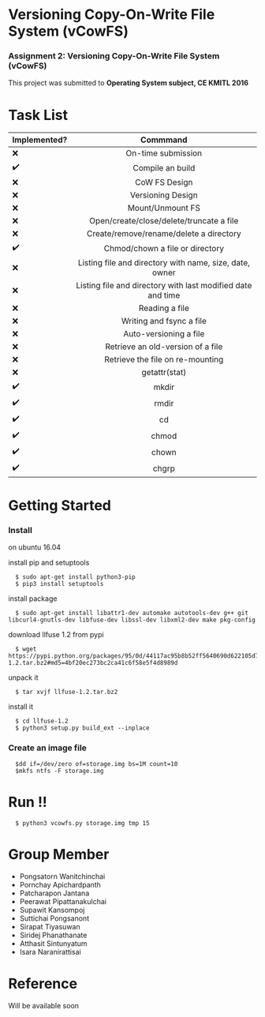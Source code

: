 # Versioning Copy-On-Write File System (vCowFS)
### Assignment 2: Versioning Copy-On-Write File System (vCowFS)
This project was submitted to **Operating System subject, CE KMITL 2016**
# Task List

| Implemented?        | Commmand           |
| ------------- |:-------------:|
| :x:                    | On-time submission |
| :heavy_check_mark:                    | Compile an build |
| :x:                    | CoW FS Design |
| :x:                    | Versioning Design |
| :x:                    | Mount/Unmount FS |
| :x:                    | Open/create/close/delete/truncate a file |
| :x:                    | Create/remove/rename/delete a directory |
| :heavy_check_mark:                    | Chmod/chown a file or directory |
| :x:                    | Listing file and directory with name, size, date, owner |
| :x:                    | Listing file and directory with last modified date and time |
| :x:                    | Reading a file |
| :x:                    | Writing and fsync a file |
| :x:                    | Auto-versioning a file |
| :x:                    | Retrieve an old-version of a file |
| :x:                    | Retrieve the file on re-mounting |
| :x:                    | getattr(stat) |
| :heavy_check_mark:     | mkdir |
| :heavy_check_mark:     | rmdir |
| :heavy_check_mark:     | cd |
| :heavy_check_mark:     | chmod |
| :heavy_check_mark:     | chown |
| :heavy_check_mark:     | chgrp |


# Getting Started
### Install

on ubuntu 16.04

install pip and setuptools
```
  $ sudo apt-get install python3-pip
  $ pip3 install setuptools
```

install package
```
  $ sudo apt-get install libattr1-dev automake autotools-dev g++ git libcurl4-gnutls-dev libfuse-dev libssl-dev libxml2-dev make pkg-config
```

download llfuse 1.2 from pypi

```
  $ wget https://pypi.python.org/packages/95/0d/44117ac95b8b52ff5640690d622105d7afa0dd4354432e6460c589f6382c/llfuse-1.2.tar.bz2#md5=4bf20ec273bc2ca41c6f58e5f4d8989d
```

unpack it

```
  $ tar xvjf llfuse-1.2.tar.bz2
```

install it

```
  $ cd llfuse-1.2
  $ python3 setup.py build_ext --inplace
```
### Create an image file

```
  $dd if=/dev/zero of=storage.img bs=1M count=10
  $mkfs ntfs -F storage.img
```

# Run !!

```
  $ python3 vcowfs.py storage.img tmp 15
```

# Group Member
* Pongsatorn Wanitchinchai
* Pornchay Apichardpanth
* Patcharapon Jantana
* Peerawat Pipattanakulchai
* Supawit Kansompoj
* Suttichai Pongsanont
* Sirapat Tiyasuwan
* Siridej Phanathanate
* Atthasit Sintunyatum
* Isara Naranirattisai

# Reference

Will be available soon

